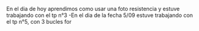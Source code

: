 En el dia de hoy aprendimos como usar una foto resistencia y estuve trabajando con el tp n°3
-En el dia de la fecha 5/09 estuve trabajando con el tp n°5, con 3 bucles for 
